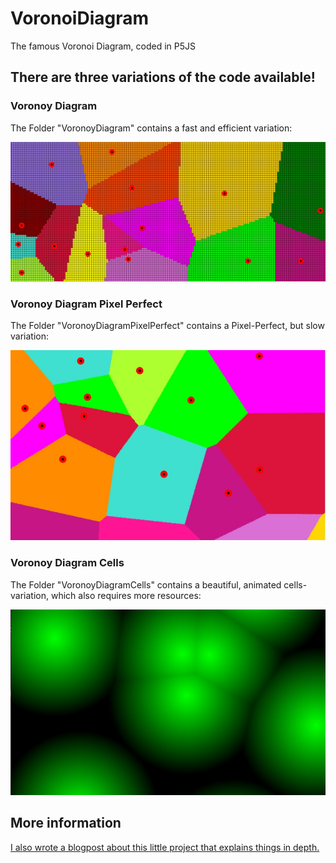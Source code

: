 # VoronoiDiagram

The famous Voronoi Diagram, coded in P5JS

## There are __three__ variations of the code available!

### Voronoy Diagram

The Folder "VoronoyDiagram" contains a fast and efficient variation:

![VoronoiDiagram](https://raw.githubusercontent.com/johnnyawesome/VoronoiDiagram/main/VoronoyDiagram/DemoImages/VoronoiDiagram.jpg)

### Voronoy Diagram Pixel Perfect

The Folder "VoronoyDiagramPixelPerfect" contains a Pixel-Perfect, but slow variation:

![VoronoiDiagramPixelPerfect](https://raw.githubusercontent.com/johnnyawesome/VoronoiDiagram/main/VoronoyDiagramPixelPerfect/DemoImages/VoronoiDiagramPixelPerfect.jpg)

### Voronoy Diagram Cells

The Folder "VoronoyDiagramCells" contains a beautiful, animated cells-variation, which also requires more resources:

![VoronoyDiagramCells](https://raw.githubusercontent.com/johnnyawesome/VoronoiDiagram/main/VoronoyDiagramCells/DemoImages/VoronoyDiagramCells.jpg)

## More information
[I also wrote a blogpost about this little project that explains things in depth.](https://breaksome.tech/coding-a-voronoi-diagram-in-p5js/)

